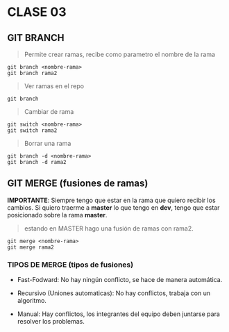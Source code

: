 # CLASE 03

## GIT BRANCH

> Permite crear ramas, recibe como parametro el nombre de la rama

    git branch <nombre-rama>
    git branch rama2

> Ver ramas en el repo

    git branch

> Cambiar de rama

    git switch <nombre-rama>
    git switch rama2

> Borrar una rama

    git branch -d <nombre-rama>
    git branch -d rama2


## GIT MERGE (fusiones de ramas)

**IMPORTANTE**: Siempre tengo que estar en la rama que quiero recibir los cambios. Si quiero traerme a **master** lo que tengo en **dev**, tengo que estar posicionado sobre la rama **master**.

> estando en MASTER hago una fusión de ramas con rama2.

    git merge <nombre-rama>
    git merge rama2

### TIPOS DE MERGE (tipos de fusiones)

* Fast-Fodward: No hay ningún conflicto, se hace de manera automática.

* Recursivo (Uniones automaticas): No hay conflictos, trabaja con un algoritmo.

* Manual: Hay conflictos, los integrantes del equipo deben juntarse para resolver los problemas.